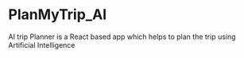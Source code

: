 # PlanMyTrip_AI
AI trip Planner is a React based app which helps to plan the trip using Artificial Intelligence 
